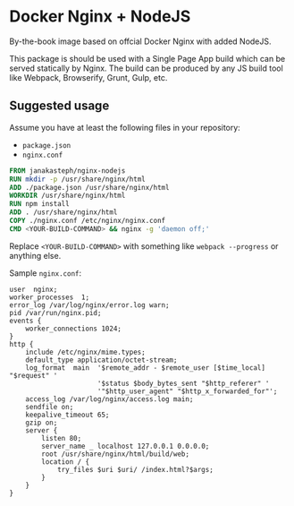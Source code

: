 Docker Nginx + NodeJS
=====================

By-the-book image based on offcial Docker Nginx with added NodeJS.

This package is should be used with a Single Page App build which can be served statically by Nginx. The build can be produced by any JS build tool like Webpack, Browserify, Grunt, Gulp, etc.

Suggested usage
---------------

Assume you have at least the following files in your repository:

- `package.json`
- `nginx.conf`

```dockerfile
FROM janakasteph/nginx-nodejs
RUN mkdir -p /usr/share/nginx/html
ADD ./package.json /usr/share/nginx/html
WORKDIR /usr/share/nginx/html
RUN npm install
ADD . /usr/share/nginx/html
COPY ./nginx.conf /etc/nginx/nginx.conf
CMD <YOUR-BUILD-COMMAND> && nginx -g 'daemon off;'
```

Replace `<YOUR-BUILD-COMMAND>` with something like `webpack --progress` or anything else.

Sample `nginx.conf`:

```nginx
user  nginx;
worker_processes  1;
error_log /var/log/nginx/error.log warn;
pid /var/run/nginx.pid;
events {
    worker_connections 1024;
}
http {
    include /etc/nginx/mime.types;
    default_type application/octet-stream;
    log_format  main  '$remote_addr - $remote_user [$time_local] "$request" '
                      '$status $body_bytes_sent "$http_referer" '
                      '"$http_user_agent" "$http_x_forwarded_for"';
    access_log /var/log/nginx/access.log main;
    sendfile on;
    keepalive_timeout 65;
    gzip on;
    server {
        listen 80;
        server_name _ localhost 127.0.0.1 0.0.0.0;
        root /usr/share/nginx/html/build/web;
    	location / {
            try_files $uri $uri/ /index.html?$args;
        }
    }
}
```